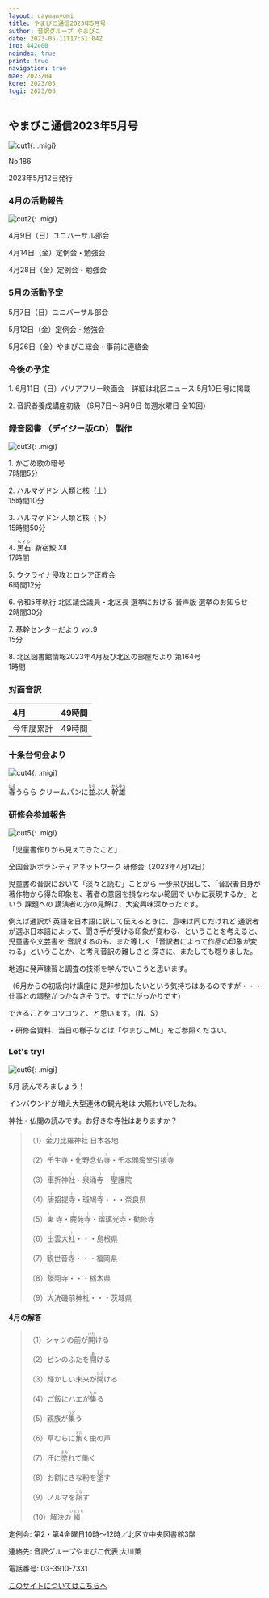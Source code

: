 ```yaml
---
layout: caymanyomi
title: やまびこ通信2023年5月号
author: 音訳グループ やまびこ
date: 2023-05-11T17:51:04Z
iro: 442e00
noindex: true
print: true
navigation: true
mae: 2023/04
kore: 2023/05
tugi: 2023/06
---
```



## <span data-dur="4.109" data-begin="2.050" id="xmri_0001" markdown="1"> やまびこ通信2023年5月号</span>

![cut1](media/05/cut1.png){: .migi}

<span data-dur="2.601" data-begin="6.159" id="xmri_0002" markdown="1">No.186</span>

<span data-dur="5.752" data-begin="8.760" id="xmri_0003" markdown="1">2023年5月12日発行</span>

### <span data-dur="3.323" data-begin="21.471" id="xmri_0007" markdown="1"> 4月の活動報告</span>

![cut2](media/05/cut2.png){: .migi}

<span data-dur="2.124" data-begin="26.644" id="xmri_0009" markdown="1">4月9日（日）</span><span data-dur="2.504" data-begin="28.768" id="xmri_000A" markdown="1">ユニバーサル部会</span>

<span data-dur="2.193" data-begin="31.272" id="xmri_000B" markdown="1">4月14日（金）</span><span data-dur="2.987" data-begin="33.465" id="xmri_000C" markdown="1">定例会・勉強会</span>

<span data-dur="2.480" data-begin="36.452" id="xmri_000D" markdown="1">4月28日（金）</span><span data-dur="4.387" data-begin="38.932" id="xmri_000E" markdown="1">定例会・勉強会</span>

### <span data-dur="3.178" data-begin="43.319" id="xmri_000F" markdown="1"> 5月の活動予定</span>

<span data-dur="1.977" data-begin="46.497" id="xmri_0010" markdown="1">5月7日（日）</span><span data-dur="2.504" data-begin="48.474" id="xmri_0011" markdown="1">ユニバーサル部会</span>

<span data-dur="2.213" data-begin="50.978" id="xmri_0012" markdown="1">5月12日（金）</span><span data-dur="2.986" data-begin="53.191" id="xmri_0013" markdown="1">定例会・勉強会</span>

<span data-dur="2.425" data-begin="56.177" id="xmri_0014" markdown="1">5月26日（金）</span><span data-dur="1.578" data-begin="58.602" id="xmri_0015" markdown="1">やまびこ総会・</span><span data-dur="3.946" data-begin="60.180" id="xmri_0016" markdown="1">事前に連絡会</span>

### <span data-dur="2.630" data-begin="64.126" id="xmri_0017" markdown="1"> 今後の予定</span>

<span data-dur=".815" data-begin="66.756" id="xmri_0018" markdown="1">1.</span> <span data-dur="2.476" data-begin="67.571" id="xmri_0019" markdown="1">6月11日（日）</span><span data-dur="1.805" data-begin="70.047" id="xmri_001A" markdown="1">バリアフリー映画会・</span><span data-dur="5.096" data-begin="71.852" id="xmri_001B" markdown="1">詳細は北区ニュース 5月10日号に掲載</span>

<span data-dur=".704" data-begin="76.948" id="xmri_001C" markdown="1">2.</span> <span data-dur="2.442" data-begin="77.652" id="xmri_001D" markdown="1">音訳者養成講座初級</span> <span data-dur="2.982" data-begin="80.094" id="xmri_001E" markdown="1">（6月7日～8月9日</span> <span data-dur="1.633" data-begin="83.076" id="xmri_001F" markdown="1">毎週水曜日</span> <span data-dur="3.520" data-begin="84.709" id="xmri_0020" markdown="1">全10回<span class="infty_silent">）</span></span>

### <span data-dur="4.728" data-begin="88.229" id="xmri_0021" markdown="1"> 録音図書<span class="infty_silent"> （</span>デイジー版CD<span class="infty_silent">） </span>製作</span>

![cut3](media/05/cut3.png){: .migi}

<span data-dur=".815" data-begin="95.658" id="xmri_0024" markdown="1">1.</span> <span data-dur="1.699" data-begin="96.473" id="xmri_0025" markdown="1">かごめ歌の暗号</span>  
<span data-dur="2.064" data-begin="98.172" id="xmri_0026" markdown="1">7時間5分</span>

<span data-dur=".704" data-begin="100.236" id="xmri_0027" markdown="1">2.</span> <span data-dur="2.299" data-begin="100.940" id="xmri_0028" markdown="1">ハルマゲドン 人類と核</span><span data-dur=".802" data-begin="103.239" id="xmri_0029" markdown="1">（上）</span>  
<span data-dur="2.230" data-begin="104.041" id="xmri_002A" markdown="1">15時間10分</span>

<span data-dur=".871" data-begin="106.271" id="xmri_002B" markdown="1">3.</span> <span data-dur="2.299" data-begin="107.142" id="xmri_002C" markdown="1">ハルマゲドン 人類と核</span><span data-dur=".732" data-begin="109.441" id="xmri_002D" markdown="1">（下）</span>  
<span data-dur="2.363" data-begin="110.173" id="xmri_002E" markdown="1">15時間50分</span>

<span data-dur=".797" data-begin="112.536" id="xmri_002F" markdown="1">4.</span><span data-dur="5.437" data-begin="113.333" id="xmri_0030" markdown="1"> <ruby>黒石<rp>(</rp><rt>ヘイシ</rt><rp>)</rp></ruby>: 新宿鮫 XII</span>  
<span data-dur="1.895" data-begin="118.770" id="xmri_0031" markdown="1">17時間</span>

<span data-dur=".715" data-begin="120.665" id="xmri_0032" markdown="1">5.</span> <span data-dur="2.789" data-begin="121.380" id="xmri_0033" markdown="1">ウクライナ侵攻とロシア正教会</span>  
<span data-dur="2.264" data-begin="124.169" id="xmri_0034" markdown="1">6時間12分</span>

<span data-dur=".859" data-begin="126.433" id="xmri_0035" markdown="1">6.</span> <span data-dur="7.011" data-begin="127.292" id="xmri_0036" markdown="1">令和5年執行 北区議会議員・北区長 選挙における 音声版 選挙のお知らせ</span>  
<span data-dur="2.265" data-begin="134.303" id="xmri_0037" markdown="1">2時間30分</span>

<span data-dur=".828" data-begin="136.568" id="xmri_0038" markdown="1">7.</span> <span data-dur="2.737" data-begin="137.396" id="xmri_0039" markdown="1">基幹センターだより vol.9</span>  
<span data-dur="1.655" data-begin="140.133" id="xmri_003A" markdown="1">15分</span>

<span data-dur=".847" data-begin="141.788" id="xmri_003B" markdown="1">8.</span> <span data-dur="7.226" data-begin="142.635" id="xmri_003C" markdown="1">北区図書館情報2023年4月及び北区の部屋だより 第164号</span>  
<span data-dur="3.417" data-begin="149.861" id="xmri_003D" markdown="1">1時間</span>

### <span data-dur="2.666" data-begin="153.278" id="xmri_003E" markdown="1"> 対面音訳</span>

<span data-dur="1.078" data-begin="155.944" id="xmri_003F" markdown="1">4月</span>|<span data-dur="2.374" data-begin="157.022" id="xmri_0040" markdown="1">49時間</span>
|:---|---:|
<span data-dur="1.591" data-begin="159.396" id="xmri_0041" markdown="1">今年度累計</span>|<span data-dur="3.774" data-begin="160.987" id="xmri_0042" markdown="1">49時間</span>

### <span data-dur="2.991" data-begin="164.761" id="xmri_0043" markdown="1"> 十条台句会より</span>

![cut4](media/05/cut4.png){: .migi}

<span data-dur="7.788" data-begin="168.902" id="xmri_0045" markdown="1"><ruby>春<rp>(</rp><rt>はる</rt><rp>)</rp></ruby>うらら クリームパンに<ruby>並<rp>(</rp><rt>なら</rt><rp>)</rp></ruby>ぶ人
<span class="haigo" data-dur="3.272" data-begin="176.690" id="xmri_0046" markdown="1"><ruby>幹雄<rp>(</rp><rt>かんゆう</rt><rp>)</rp></ruby></span>

### <span data-dur="3.357" data-begin="179.962" id="xmri_0047" markdown="1"> 研修会参加報告</span>

![cut5](media/05/cut5.png){: .migi}

<span data-dur="2.989" data-begin="184.469" id="xmri_0049" markdown="1">「児童書作りから見えてきたこと」</span>

<span data-dur="3.663" data-begin="187.458" id="xmri_004A" markdown="1">全国音訳ボランティアネットワーク 研修会</span><span data-dur="4.298" data-begin="191.121" id="xmri_004B" markdown="1">（2023年4月12日）</span>

<span data-dur="2.133" data-begin="195.419" id="xmri_004C" markdown="1">児童書の音訳において</span><span data-dur="2.995" data-begin="197.552" id="xmri_004D" markdown="1">「淡々と読む<span class="infty_silent">」</span>ことから 一歩飛び出して、</span><span data-dur="3.579" data-begin="200.547" id="xmri_004E" markdown="1">「音訳者自身が 著作物から得た印象を、</span><span data-dur="7.145" data-begin="204.126" id="xmri_004F" markdown="1">著者の意図を損なわない範囲で いかに表現するか<span class="infty_silent">」</span>という 課題への 講演者の方の見解は、</span><span data-dur="4.229" data-begin="211.271" id="xmri_0050" markdown="1">大変興味深かったです。</span>

<span data-dur="4.622" data-begin="215.500" id="xmri_0051" markdown="1">例えば通訳が 英語を日本語に訳して伝えるときに、</span><span data-dur="4.190" data-begin="220.122" id="xmri_0052" markdown="1">意味は同じだけれど 通訳者が選ぶ日本語によって、</span><span data-dur="3.757" data-begin="224.312" id="xmri_0053" markdown="1">聞き手が受ける印象が変わる<span class="infty_silent">、</span>ということを考えると、</span><span data-dur="4.063" data-begin="228.069" id="xmri_0054" markdown="1">児童書や文芸書を 音訳するのも<span class="infty_silent">、</span>また等しく</span><span data-dur="4.360" data-begin="232.132" id="xmri_0055" markdown="1">「音訳者によって作品の印象が変わる<span class="infty_silent">」</span>ということか、</span><span data-dur="1.147" data-begin="236.492" id="xmri_0056" markdown="1">と考え</span><span data-dur="2.632" data-begin="237.639" id="xmri_0057" markdown="1">音訳の難しさと 深さに、</span><span data-dur="3.798" data-begin="240.271" id="xmri_0058" markdown="1">またしても唸りました。</span>

<span data-dur="7.034" data-begin="244.069" id="xmri_0059" markdown="1">地道に発声練習と調査の技術を学んでいこうと思います。</span>

<span class="infty_silent">（</span><span data-dur="8.718" data-begin="251.103" id="xmri_005A" markdown="1">6月からの初級向け講座に 是非参加したいという気持ちはあるのですが・・・仕事との調整がつかなさそうで。</span><span data-dur="2.903" data-begin="259.821" id="xmri_005B" markdown="1">すでにがっかりです</span><span class="infty_silent">）</span>

<span data-dur="4.112" data-begin="262.724" id="xmri_005C" markdown="1">できることをコツコツと<span class="infty_silent">、</span>と思います。</span><span class="infty_silent">（</span><span data-dur="2.246" data-begin="266.836" id="xmri_005D" markdown="1">N<span class="infty_silent">、</span>S</span><span class="infty_silent">）</span>

<span data-dur="1.676" data-begin="269.082" id="xmri_005E" markdown="1">・研修会資料、</span><span data-dur="1.866" data-begin="270.758" id="xmri_005F" markdown="1">当日の様子などは</span><span data-dur="5.096" data-begin="272.624" id="xmri_0060" markdown="1">「やまびこML<span class="infty_silent">」</span>をご参照ください。</span>

### <span data-dur=".500" data-begin="277.720" id="xmri_0061" markdown="1"></span> <span data-dur="2.340" data-begin="278.220" id="xmri_0062" markdown="1">Let&apos;s try!</span>

![cut6](media/05/cut6.png){: .migi}

<span data-dur="4.180" data-begin="282.410" id="xmri_0064" markdown="1">5月 読んでみましょう！</span>

<span data-dur="1.573" data-begin="286.590" id="xmri_0065" markdown="1">インバウンドが増え</span><span data-dur="4.887" data-begin="288.163" id="xmri_0066" markdown="1">大型連休の観光地は 大賑わいでしたね。</span>

<span data-dur="3.108" data-begin="293.050" id="xmri_0067" markdown="1">神社・仏閣の読みです。</span><span data-dur="4.060" data-begin="296.158" id="xmri_0068" markdown="1">お好きな寺社はありますか？</span>

<blockquote markdown="1">

<span class="infty_silent">（1）<ruby>金刀比羅神社<rp>(</rp><rt>（　　　）</rt><rp>)</rp></ruby> 日本各地</span>

<span class="infty_silent">（2）<ruby>壬生寺<rp>(</rp><rt>（　　　）</rt><rp>)</rp></ruby>・<ruby>化野念仏寺<rp>(</rp><rt>（　　　）</rt><rp>)</rp></ruby>・<ruby>千本閻魔堂引接寺<rp>(</rp><rt>（　　　）</rt><rp>)</rp></ruby></span>

<span class="infty_silent">（3）<ruby>車折神社<rp>(</rp><rt>（　　　）</rt><rp>)</rp></ruby>・<ruby>泉涌寺<rp>(</rp><rt>（　　　）</rt><rp>)</rp></ruby>・<ruby>聖護院<rp>(</rp><rt>（　　　）</rt><rp>)</rp></ruby></span>

<span class="infty_silent">（4）<ruby>唐招提寺<rp>(</rp><rt>（　　　）</rt><rp>)</rp></ruby>・<ruby>斑鳩寺<rp>(</rp><rt>（　　　）</rt><rp>)</rp></ruby>・・・奈良県</span>

<span class="infty_silent">（5）<ruby>東寺<rp>(</rp><rt>（　　　）</rt><rp>)</rp></ruby>・<ruby>鹿苑寺<rp>(</rp><rt>（　　　）</rt><rp>)</rp></ruby>・<ruby>瑠璃光寺<rp>(</rp><rt>（　　　）</rt><rp>)</rp></ruby>・<ruby>勧修寺<rp>(</rp><rt>（　　　）</rt><rp>)</rp></ruby></span>

<span class="infty_silent">（6）<ruby>出雲大社<rp>(</rp><rt>（　　　）</rt><rp>)</rp></ruby>・・・島根県</span>

<span class="infty_silent">（7）<ruby>観世音寺<rp>(</rp><rt>（　　　）</rt><rp>)</rp></ruby>・・・福岡県</span>

<span class="infty_silent">（8）<ruby>鑁阿寺<rp>(</rp><rt>（　　　）</rt><rp>)</rp></ruby>・・・栃木県</span>

<span class="infty_silent">（9）<ruby>大洗磯前神社<rp>(</rp><rt>（　　　）</rt><rp>)</rp></ruby>・・・茨城県</span>

</blockquote>

#### <span data-dur="2.856" data-begin="304.743" id="xmri_006A" markdown="1"> 4月の解答</span>

<blockquote markdown="1">

<span data-dur="1.178" data-begin="307.599" id="xmri_006B" markdown="1">（1）</span><span data-dur="2.318" data-begin="308.777" id="xmri_006C" markdown="1">シャツの前が<ruby>開<rp>(</rp><rt>はだ</rt><rp>)</rp></ruby>ける</span>

<span data-dur="1.016" data-begin="311.095" id="xmri_006D" markdown="1">（2）</span><span data-dur="2.134" data-begin="312.111" id="xmri_006E" markdown="1">ビンのふたを<ruby>開<rp>(</rp><rt>あ</rt><rp>)</rp></ruby>ける</span>

<span data-dur="1.143" data-begin="314.245" id="xmri_006F" markdown="1">（3）</span><span data-dur="2.682" data-begin="315.388" id="xmri_0070" markdown="1">輝かしい未来が<ruby>開<rp>(</rp><rt>ひら</rt><rp>)</rp></ruby>ける</span>

<span data-dur="1.119" data-begin="318.070" id="xmri_0071" markdown="1">（4）</span><span data-dur="2.311" data-begin="319.189" id="xmri_0072" markdown="1">ご飯にハエが<ruby>集<rp>(</rp><rt>たか</rt><rp>)</rp></ruby>る</span>

<span data-dur="1.046" data-begin="321.500" id="xmri_0073" markdown="1">（5）</span><span data-dur="2.077" data-begin="322.546" id="xmri_0074" markdown="1">親族が<ruby>集<rp>(</rp><rt>つど</rt><rp>)</rp></ruby>う</span>

<span data-dur="1.177" data-begin="324.623" id="xmri_0075" markdown="1">（6）</span><span data-dur="2.681" data-begin="325.800" id="xmri_0076" markdown="1">草むらに<ruby>集<rp>(</rp><rt>すだ</rt><rp>)</rp></ruby>く虫の声</span>

<span data-dur="1.170" data-begin="328.481" id="xmri_0077" markdown="1">（7）</span><span data-dur="2.452" data-begin="329.651" id="xmri_0078" markdown="1">汗に<ruby>塗<rp>(</rp><rt>まみ</rt><rp>)</rp></ruby>れて働く</span>

<span data-dur="1.211" data-begin="332.103" id="xmri_0079" markdown="1">（8）</span><span data-dur="2.477" data-begin="333.314" id="xmri_007A" markdown="1">お餅にきな粉を<ruby>塗<rp>(</rp><rt>まぶ</rt><rp>)</rp></ruby>す</span>

<span data-dur="1.197" data-begin="335.791" id="xmri_007B" markdown="1">（9）</span><span data-dur="1.971" data-begin="336.988" id="xmri_007C" markdown="1">ノルマを<ruby>熟<rp>(</rp><rt>こな</rt><rp>)</rp></ruby>す</span>

<span data-dur="1.137" data-begin="338.959" id="xmri_007D" markdown="1">（10）</span><span data-dur="2.149" data-begin="340.096" id="xmri_007E" markdown="1">解決の<ruby>緒<rp>(</rp><rt>いとぐち</rt><rp>)</rp></ruby></span>

</blockquote>

<span data-dur="1.205" data-begin="342.245" id="xmri_007F" markdown="1">定例会:</span> <span data-dur="3.237" data-begin="343.450" id="xmri_0080" markdown="1">第2・第4金曜日10時～12時</span><span data-dur="3.048" data-begin="346.687" id="xmri_0081" markdown="1">／北区立中央図書館3階</span>

<span data-dur="1.318" data-begin="349.735" id="xmri_0082" markdown="1">連絡先:</span> <span data-dur="3.965" data-begin="351.053" id="xmri_0083" markdown="1">音訳グループやまびこ代表 大川薫</span>

<span data-dur="1.410" data-begin="355.018" id="xmri_0084" markdown="1">電話番号:</span> <span data-dur="4.305" data-begin="356.428" id="xmri_0085" markdown="1">03-3910-7331</span>

<a href="mailto:ymbk2016ml@gmail.com?Subject=やまびこウェブサイトについて" data-dur="5.929" data-begin="360.733" id="xmri_0086" markdown="1">このサイトについてはこちらへ</a>


